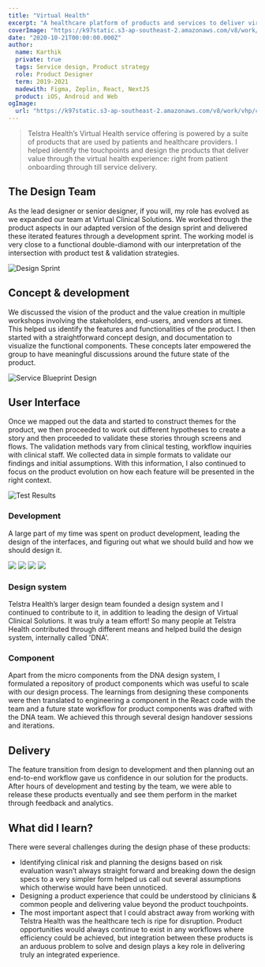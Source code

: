 ```yaml
---
title: "Virtual Health"
excerpt: "A healthcare platform of products and services to deliver virtual health solution"
coverImage: "https://k97static.s3-ap-southeast-2.amazonaws.com/v8/work/cover/th.png"
date: "2020-10-21T00:00:00.000Z"
author:
  name: Karthik
  private: true
  tags: Service design, Product strategy
  role: Product Designer
  term: 2019-2021
  madewith: Figma, Zeplin, React, NextJS
  product: iOS, Android and Web
ogImage:
  url: "https://k97static.s3-ap-southeast-2.amazonaws.com/v8/work/vhp/cover.png"
---
```


> Telstra Health’s Virtual Health service offering is powered by a suite of products that are used by patients and healthcare providers. I helped identify the touchpoints and design the products that deliver value through the virtual health experience: right from patient onboarding through till service delivery.

## The Design Team

As the lead designer or senior designer, if you will, my role has evolved as we expanded our team at Virtual Clinical Solutions. We worked through the product aspects in our adapted version of the design sprint and delivered these iterated features through a development sprint. The working model is very close to a functional double-diamond with our interpretation of the intersection with product test & validation strategies.

![Design Sprint](https://k97static.s3-ap-southeast-2.amazonaws.com/v8/work/vhp/process.png)

## Concept & development

We discussed the vision of the product and the value creation in multiple workshops involving the stakeholders, end-users, and vendors at times. This helped us identify the features and functionalities of the product. I then started with a straightforward concept design, and documentation to visualize the functional components. These concepts later empowered the group to have meaningful discussions around the future state of the product.

![Service Blueprint Design](https://k97static.s3-ap-southeast-2.amazonaws.com/v8/work/vhp/service-bp.png)

## User Interface

Once we mapped out the data and started to construct themes for the product, we then proceeded to work out different hypotheses to create a story and then proceeded to validate these stories through screens and flows. The validation methods vary from clinical testing, workflow inquiries with clinical staff. We collected data in simple formats to validate our findings and initial assumptions. With this information, I also continued to focus on the product evolution on how each feature will be presented in the right context.

<div class="work-full-img work-img-border">

![Test Results](https://k97static.s3-ap-southeast-2.amazonaws.com/v8/work/vhp/test1.png)

</div>

### Development

A large part of my time was spent on product development, leading the design of the interfaces, and figuring out what we should build and how we should design it.

<div class="work-full-img work-img-border">

![](https://k97static.s3-ap-southeast-2.amazonaws.com/v8/work/vhp/screen/vhp-2.png)
![](https://k97static.s3-ap-southeast-2.amazonaws.com/v8/work/vhp/screen/vhp-3.png)
![](https://k97static.s3-ap-southeast-2.amazonaws.com/v8/work/vhp/screen/vhp-4.png)
![](https://k97static.s3-ap-southeast-2.amazonaws.com/v8/work/vhp/screen/vhp-1.png)

</div>

### Design system

Telstra Health’s larger design team founded a design system and I continued to contribute to it, in addition to leading the design of Virtual Clinical Solutions. It was truly a team effort! So many people at Telstra Health contributed through different means and helped build the design system, internally called 'DNA'.

### Component

Apart from the micro components from the DNA design system, I formulated a repository of product components which was useful to scale with our design process. The learnings from designing these components were then translated to engineering a component in the React code with the team and a future state workflow for product components was drafted with the DNA team. We achieved this through several design handover sessions and iterations.

## Delivery

The feature transition from design to development and then planning out an end-to-end workflow gave us confidence in our solution for the products. After hours of development and testing by the team, we were able to release these products eventually and see them perform in the market through feedback and analytics.

## What did I learn?

There were several challenges during the design phase of these products:

- Identifying clinical risk and planning the designs based on risk evaluation wasn’t always straight forward and breaking down the design specs to a very simpler form helped us call out several assumptions which otherwise would have been unnoticed.
- Designing a product experience that could be understood by clinicians & common people and delivering value beyond the product touchpoints.
- The most important aspect that I could abstract away from working with Telstra Health was the healthcare tech is ripe for disruption. Product opportunities would always continue to exist in any workflows where efficiency could be achieved, but integration between these products is an arduous problem to solve and design plays a key role in delivering truly an integrated experience.
